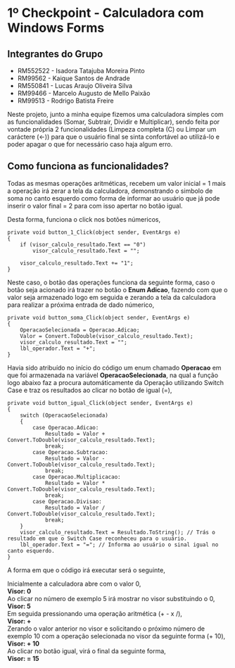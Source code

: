 # 1º Checkpoint - Calculadora com Windows Forms

## Integrantes do Grupo

- RM552522 - Isadora Tatajuba Moreira Pinto
- RM99562  - Kaique Santos de Andrade
- RM550841 - Lucas Araujo Oliveira Silva
- RM99466  - Marcelo Augusto de Mello Paixão
- RM99513  - Rodrigo Batista Freire

Neste projeto, junto a minha equipe fizemos uma calculadora simples com as funcionalidades (Somar, Subtrair, Dividir e Multiplicar), sendo feita por vontade própria 2 funcionalidades (Limpeza completa (C) ou Limpar um caráctere (←)) para que o usuário final se sinta confortável ao utilizá-lo e poder apagar o que for necessário caso haja algum erro.

## Como funciona as funcionalidades?

Todas as mesmas operações aritméticas, recebem um valor inicial = 1 mais a operação irá zerar a tela da calculadora, demonstrando o simbolo de soma no canto esquerdo como forma de informar ao usuário que já pode inserir o valor final = 2 para com isso apertar no botão igual.

Desta forma, funciona o click nos botões númericos,

```
private void button_1_Click(object sender, EventArgs e)
{
    if (visor_calculo_resultado.Text == "0")
        visor_calculo_resultado.Text = "";

    visor_calculo_resultado.Text += "1";
}
```

Neste caso, o botão das operações funciona da seguinte forma, caso o botão seja acionado irá trazer no botão o **Enum Adicao**, 
fazendo com que o valor seja armazenado logo em seguida e zerando a tela da calculadora para realizar a próxima entrada de dado númerico,
```
private void button_soma_Click(object sender, EventArgs e)
{
    OperacaoSelecionada = Operacao.Adicao;
    Valor = Convert.ToDouble(visor_calculo_resultado.Text);
    visor_calculo_resultado.Text = "";
    lbl_operador.Text = "+";
}
```

Havia sido atribuído no início do código um enum chamado **Operacao** em que foi armazenada na variável **OperacaoSelecionada**, 
na qual a função logo abaixo faz a procura automáticamente da Operação utilizando Switch Case e traz os resultados ao clicar no botão de igual (=),

```
private void button_igual_Click(object sender, EventArgs e)
{
    switch (OperacaoSelecionada)
    {
        case Operacao.Adicao:
            Resultado = Valor + Convert.ToDouble(visor_calculo_resultado.Text);
            break;
        case Operacao.Subtracao:
            Resultado = Valor - Convert.ToDouble(visor_calculo_resultado.Text);
            break;
        case Operacao.Multiplicacao:
            Resultado = Valor * Convert.ToDouble(visor_calculo_resultado.Text);
            break;
        case Operacao.Divisao:
            Resultado = Valor / Convert.ToDouble(visor_calculo_resultado.Text);
            break;
    }
    visor_calculo_resultado.Text = Resultado.ToString(); // Trás o resultado em que o Switch Case reconheceu para o usuário.
    lbl_operador.Text = "="; // Informa ao usuário o sinal igual no canto esquerdo.
}
```

A forma em que o código irá executar será o seguinte,

Inicialmente a calculadora abre com o valor 0,<br>
**Visor: 0**<br>
Ao clicar no número de exemplo 5 irá mostrar no visor substituindo o 0,<br>
**Visor: 5**<br>
Em seguida pressionando uma operação aritmética (+ - x /),<br>
**Visor: +**<br>
Zerando o valor anterior no visor e solicitando o próximo número de exemplo 10 com a operação selecionada no visor da seguinte forma (+   10),<br>
**Visor: + 10**<br>
Ao clicar no botão igual, virá o final da seguinte forma,<br>
**Visor: = 15**
